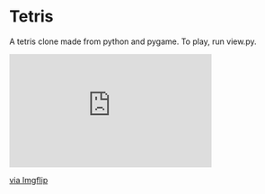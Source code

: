 # Tetris

A tetris clone made from python and pygame. To play, run view.py.

<div style="width:360px;max-width:100%;"><div style="height:0;padding-bottom:56.11%;position:relative;"><iframe width="360" height="202" style="position:absolute;top:0;left:0;width:100%;height:100%;" frameBorder="0" src="https://imgflip.com/embed/4t9ck1"></iframe></div><p><a href="https://imgflip.com/gif/4t9ck1">via Imgflip</a></p></div>
